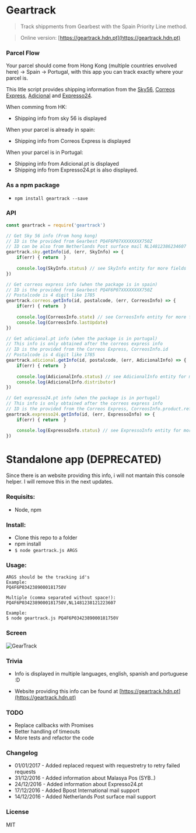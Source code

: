 # Geartrack

>Track shippments from Gearbest with the Spain Priority Line method.

>Online version: [https://geartrack.hdn.pt](https://geartrack.hdn.pt)

### Parcel Flow
Your parcel should come from Hong Kong (multiple countries envolved here) -> Spain -> Portugal, with this app you can track exactly where your parcel is.

This litle script provides shipping information from the [Sky56](http://www.sky56.cn/english/track/index), [Correos Express](https://www.correosexpress.com/web/correosexpress/home), [Adicional](http://www.adicional.pt/) and [Expresso24](http://www.expresso24.pt/index.php?action=pesquisaguias3).

When comming from HK:
- Shipping info from sky 56 is displayed

When your parcel is already in spain:
- Shipping info from Correos Express is displayed

When your parcel is in Portugal:
- Shipping info from Adicional.pt is displayed
- Shipping info from Expresso24.pt is also displayed.

### As a npm package
- `npm install geartrack --save`

### API
```javascript
const geartrack = require('geartrack')

// Get Sky 56 info (From hong kong)
// ID is the provided from Gearbest PQ4F6P07XXXXXXXX750Z
// ID can be also from Netherlands Post surface mail NL14812386234607
geartrack.sky.getInfo(id, (err, SkyInfo) => {
	if(err) { return  }
    
    console.log(SkyInfo.status) // see SkyInfo entity for more fields
})

// Get correos express info (when the package is in spain)
// ID is the provided from Gearbest PQ4F6P07XXXXXXXX750Z
// Postalcode is 4 digit like 1785
geartrack.correos.getInfo(id, postalcode, (err, CorreosInfo) => {
	if(err) { return  }
    
    console.log(CorreosInfo.state) // see CorreosInfo entity for more fields
    console.log(CorreosInfo.lastUpdate) 
})

// Get adicional.pt info (when the package is in portugal)
// This info is only obtained after the correos express info
// ID is the provided from the Correos Express, CorreosInfo.id
// Postalcode is 4 digit like 1785
geartrack.adicional.getInfo(id, postalcode, (err, AdicionalInfo) => {
	if(err) { return  }
    
    console.log(AdicionalInfo.status) // see AdicionalInfo entity for more fields
    console.log(AdicionalInfo.distributor) 
})

// Get expresso24.pt info (when the package is in portugal)
// This info is only obtained after the correos express info
// ID is the provided from the Correos Express, CorreosInfo.product.ref
geartrack.expresso24.getInfo(id, (err, ExpressoInfo) => {
    if(err) { return  }

    console.log(ExpressoInfo.status) // see ExpressoInfo entity for more fields 
})


```


# Standalone app (DEPRECATED)
Since there is an website providing this info, i will not mantain this console helper.
I will remove this in the next updates.

### Requisits:
- Node, npm

### Install:
- Clone this repo to a folder
- npm install
- `$ node geartrack.js ARGS`

### Usage:
```
ARGS should be the tracking id's
Example:
PQ4F6P0342389000181750V

Multiple (comma separated without space!):
PQ4F6P0342389000181750V,NL1481238121223607

Example:
$ node geartrack.js PQ4F6P0342389000181750V
```

### Screen
![GearTrack](screen.png?raw=true "Screenshot Geartrack")

### Trivia
- Info is displayed in multiple languages, english, spanish and portuguese :D

- Website providing this info can be found at [https://geartrack.hdn.pt](https://geartrack.hdn.pt)

### TODO
- Replace callbacks with Promises
- Better handling of timeouts
- More tests and refactor the code

### Changelog
- 01/01/2017 - Added replaced request with requestretry to retry failed requests 
- 31/12/2016 - Added information about Malasya Pos (SYB..)
- 24/12/2016 - Added information about Expresso24.pt
- 17/12/2016 - Added Bpost International mail support
- 14/12/2016 - Added Netherlands Post surface mail support

### License
MIT

